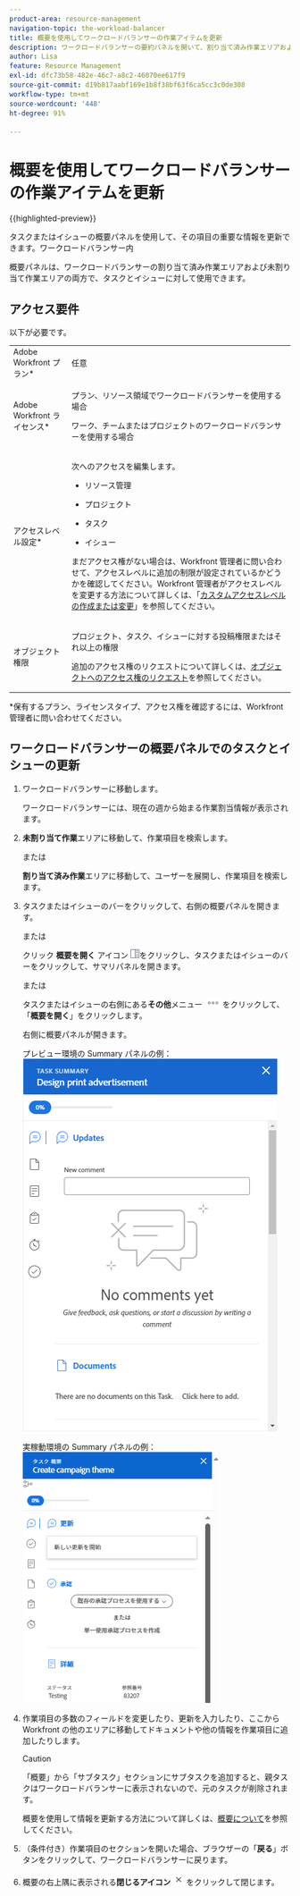 ```yaml
---
product-area: resource-management
navigation-topic: the-workload-balancer
title: 概要を使用してワークロードバランサーの作業アイテムを更新
description: ワークロードバランサーの要約パネルを開いて、割り当て済み作業エリアおよび未割り当て作業エリアの作業項目を更新できます。
author: Lisa
feature: Resource Management
exl-id: dfc73b58-482e-46c7-a8c2-46070ee617f9
source-git-commit: d19b817aabf169e1b8f38bf63f6ca5cc3c0de308
workflow-type: tm+mt
source-wordcount: '448'
ht-degree: 91%

---
```


# 概要を使用してワークロードバランサーの作業アイテムを更新

{{highlighted-preview}}

タスクまたはイシューの概要パネルを使用して、その項目の重要な情報を更新できます。ワークロードバランサー内

概要パネルは、ワークロードバランサーの割り当て済み作業エリアおよび未割り当て作業エリアの両方で、タスクとイシューに対して使用できます。

## アクセス要件

以下が必要です。

<table style="table-layout:auto"> 
 <col> 
 <col> 
 <tbody> 
  <tr> 
   <td role="rowheader">Adobe Workfront プラン*</td> 
   <td> <p>任意 </p> </td> 
  </tr> 
  <tr> 
   <td role="rowheader">Adobe Workfront ライセンス*</td> 
   <td> <p>プラン、リソース領域でワークロードバランサーを使用する場合</p>
   <p>ワーク、チームまたはプロジェクトのワークロードバランサーを使用する場合</p> 
 </p> </td> 
  </tr> 
  <tr> 
   <td role="rowheader">アクセスレベル設定*</td> 
   <td> <p>次へのアクセスを編集します。</p> 
    <ul> 
     <li> <p>リソース管理</p> </li> 
     <li> <p>プロジェクト</p> </li> 
     <li> <p>タスク</p> </li> 
     <li> <p>イシュー</p> </li> 
    </ul> <p>まだアクセス権がない場合は、Workfront 管理者に問い合わせて、アクセスレベルに追加の制限が設定されているかどうかを確認してください。Workfront 管理者がアクセスレベルを変更する方法について詳しくは、「<a href="../../administration-and-setup/add-users/configure-and-grant-access/create-modify-access-levels.md" class="MCXref xref">カスタムアクセスレベルの作成または変更</a>」を参照してください。</p> </td> 
  </tr> 
  <tr> 
   <td role="rowheader">オブジェクト権限</td> 
   <td> <p>プロジェクト、タスク、イシューに対する投稿権限またはそれ以上の権限 </p> <p>追加のアクセス権のリクエストについて詳しくは、<a href="../../workfront-basics/grant-and-request-access-to-objects/request-access.md" class="MCXref xref">オブジェクトへのアクセス権のリクエスト</a>を参照してください。</p> </td> 
  </tr> 
 </tbody> 
</table>

&#42;保有するプラン、ライセンスタイプ、アクセス権を確認するには、Workfront 管理者に問い合わせてください。

## ワークロードバランサーの概要パネルでのタスクとイシューの更新

1. ワークロードバランサーに移動します。

   ワークロードバランサーには、現在の週から始まる作業割当情報が表示されます。

1. **未割り当て作業**&#x200B;エリアに移動して、作業項目を検索します。

   または

   **割り当て済み作業**&#x200B;エリアに移動して、ユーザーを展開し、作業項目を検索します。

1. タスクまたはイシューのバーをクリックして、右側の概要パネルを開きます。

   または

   クリック **概要を開く** アイコン ![](assets/summary-panel-icon.png)をクリックし、タスクまたはイシューのバーをクリックして、サマリパネルを開きます。

   または

   タスクまたはイシューの右側にある&#x200B;**その他**&#x200B;メニュー ![](assets/more-icon.png) をクリックして、「**概要を開く**」をクリックします。

   右側に概要パネルが開きます。

   <div class="preview">

   プレビュー環境の Summary パネルの例：
   ![概要パネル](assets/summary-panel-task-wb-new-comments.png)

   </div>

   実稼動環境の Summary パネルの例：
   ![概要パネル](assets/summary-panel-for-task-in-workload-balancer-350x449.png)

1. 作業項目の多数のフィールドを変更したり、更新を入力したり、ここから Workfront の他のエリアに移動してドキュメントや他の情報を作業項目に追加したりします。

   >[!CAUTION]
   >
   >「概要」から「サブタスク」セクションにサブタスクを追加すると、親タスクはワークロードバランサーに表示されないので、元のタスクが削除されます。

   概要を使用して情報を更新する方法について詳しくは、[概要について](../../workfront-basics/the-new-workfront-experience/summary-overview.md)を参照してください。

1. （条件付き）作業項目のセクションを開いた場合、ブラウザーの「**戻る**」ボタンをクリックして、ワークロードバランサーに戻ります。
1. 概要の右上隅に表示される&#x200B;**閉じるアイコン** ![](assets/close-icon.png) をクリックして閉じます。
